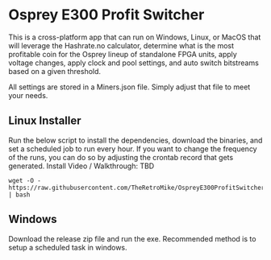 # Osprey E300 Profit Switcher

This is a cross-platform app that can run on Windows, Linux, or MacOS that will leverage the Hashrate.no calculator, determine what is the most profitable coin for the Osprey lineup of standalone FPGA units, apply voltage changes, apply clock and pool settings, and auto switch bitstreams based on a given threshold.

All settings are stored in a Miners.json file. Simply adjust that file to meet your needs.

## Linux Installer
Run the below script to install the dependencies, download the binaries, and set a scheduled job to run every hour. If you want to change the frequency of the runs, you can do so by adjusting the crontab record that gets generated.
Install Video / Walkthrough: TBD

```
wget -O - https://raw.githubusercontent.com/TheRetroMike/OspreyE300ProfitSwitcher/main/install.sh | bash
```

## Windows
Download the release zip file and run the exe. Recommended method is to setup a scheduled task in windows.
